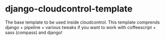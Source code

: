 django-cloudcontrol-template
============================

The base template to be used inside cloudcontrol. This template comprends django + pipeline + various tweaks if you want to work with coffeescript + sass (compass) and django!

